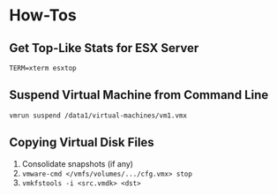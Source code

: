 # How-Tos
## Get Top-Like Stats for ESX Server

	TERM=xterm esxtop

## Suspend Virtual Machine from Command Line

	vmrun suspend /data1/virtual-machines/vm1.vmx

## Copying Virtual Disk Files
1. Consolidate snapshots (if any)
2. ``vmware-cmd </vmfs/volumes/.../cfg.vmx> stop`` 
3. ``vmkfstools -i <src.vmdk> <dst>``

<!---
 vim: expandtab tabstop=4 shiftwidth=4
-->
